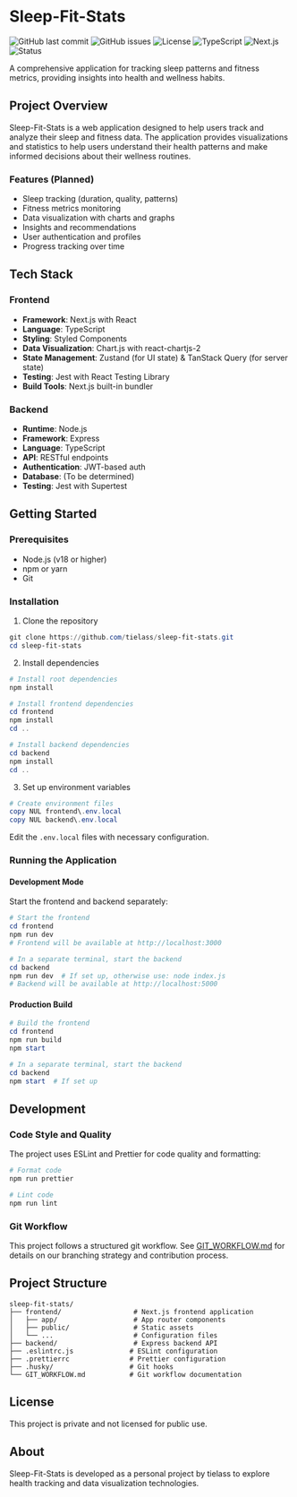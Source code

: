 # Sleep-Fit-Stats

![GitHub last commit](https://img.shields.io/github/last-commit/tielass/sleep-fit-stats)
![GitHub issues](https://img.shields.io/github/issues/tielass/sleep-fit-stats)
![License](https://img.shields.io/badge/license-Private-red)
![TypeScript](https://img.shields.io/badge/TypeScript-4.9.5-blue)
![Next.js](https://img.shields.io/badge/Next.js-15.3.3-black)
![Status](https://img.shields.io/badge/Status-In%20Development-yellow)

A comprehensive application for tracking sleep patterns and fitness metrics, providing insights into health and wellness habits.

## Project Overview

Sleep-Fit-Stats is a web application designed to help users track and analyze their sleep and fitness data. The application provides visualizations and statistics to help users understand their health patterns and make informed decisions about their wellness routines.

### Features (Planned)

- Sleep tracking (duration, quality, patterns)
- Fitness metrics monitoring
- Data visualization with charts and graphs
- Insights and recommendations
- User authentication and profiles
- Progress tracking over time

## Tech Stack

### Frontend

- **Framework**: Next.js with React
- **Language**: TypeScript
- **Styling**: Styled Components
- **Data Visualization**: Chart.js with react-chartjs-2
- **State Management**: Zustand (for UI state) & TanStack Query (for server state)
- **Testing**: Jest with React Testing Library
- **Build Tools**: Next.js built-in bundler

### Backend

- **Runtime**: Node.js
- **Framework**: Express
- **Language**: TypeScript
- **API**: RESTful endpoints
- **Authentication**: JWT-based auth
- **Database**: (To be determined)
- **Testing**: Jest with Supertest

## Getting Started

### Prerequisites

- Node.js (v18 or higher)
- npm or yarn
- Git

### Installation

1. Clone the repository

```powershell
git clone https://github.com/tielass/sleep-fit-stats.git
cd sleep-fit-stats
```

2. Install dependencies

```powershell
# Install root dependencies
npm install

# Install frontend dependencies
cd frontend
npm install
cd ..

# Install backend dependencies
cd backend
npm install
cd ..
```

3. Set up environment variables

```powershell
# Create environment files
copy NUL frontend\.env.local
copy NUL backend\.env.local
```

Edit the `.env.local` files with necessary configuration.

### Running the Application

#### Development Mode

Start the frontend and backend separately:

```powershell
# Start the frontend
cd frontend
npm run dev
# Frontend will be available at http://localhost:3000

# In a separate terminal, start the backend
cd backend
npm run dev  # If set up, otherwise use: node index.js
# Backend will be available at http://localhost:5000
```

#### Production Build

```powershell
# Build the frontend
cd frontend
npm run build
npm start

# In a separate terminal, start the backend
cd backend
npm start  # If set up
```

## Development

### Code Style and Quality

The project uses ESLint and Prettier for code quality and formatting:

```powershell
# Format code
npm run prettier

# Lint code
npm run lint
```

### Git Workflow

This project follows a structured git workflow. See [GIT_WORKFLOW.md](./GIT_WORKFLOW.md) for details on our branching strategy and contribution process.

## Project Structure

```
sleep-fit-stats/
├── frontend/                  # Next.js frontend application
│   ├── app/                   # App router components
│   ├── public/                # Static assets
│   └── ...                    # Configuration files
├── backend/                   # Express backend API
├── .eslintrc.js              # ESLint configuration
├── .prettierrc               # Prettier configuration
├── .husky/                   # Git hooks
└── GIT_WORKFLOW.md           # Git workflow documentation
```

## License

This project is private and not licensed for public use.

## About

Sleep-Fit-Stats is developed as a personal project by tielass to explore health tracking and data visualization technologies.
